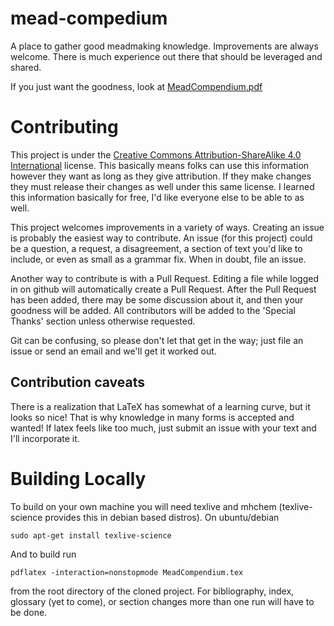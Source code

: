 # mead-compedium

A place to gather good meadmaking knowledge. Improvements are always welcome.
There is much experience out there that should be leveraged and shared.

If you just want the goodness, look at [MeadCompendium.pdf](https://github.com/kc0dhb/mead-compendium/raw/master/MeadCompendium.pdf)

# Contributing
This project is under the [Creative Commons Attribution-ShareAlike 4.0 International](https://creativecommons.org/licenses/by-sa/4.0/) license. This basically means folks can use this information however they want as long as they give attribution. If they make changes they must release their changes as well under this same license. I learned this information basically for free, I'd like everyone else to be able to as well.

This project welcomes improvements in a variety of ways. Creating an issue is probably the easiest way to contribute.
An issue (for this project) could be a question, a request, a disagreement, a section of text you'd like to include,
or even as small as a grammar fix. When in doubt, file an issue.

Another way to contribute is with a Pull Request. Editing a file while logged in on github will automatically 
create a Pull Request. After the Pull Request has been added, there may be some discussion about it, and then
your goodness will be added. All contributors will be added to the 'Special Thanks' section unless otherwise requested.

Git can be confusing, so please don't let that get in the way; just file an issue or send an email and we'll get it worked out.

## Contribution caveats
There is a realization that LaTeX has somewhat of a learning curve, but it looks so nice! That is why knowledge in many forms is accepted and wanted! If latex feels like too much, just submit an issue with your text and I'll incorporate it.


# Building Locally
To build on your own machine you will need texlive and mhchem (texlive-science provides this in debian based distros).
On ubuntu/debian
```
sudo apt-get install texlive-science
```
And to build run
```
pdflatex -interaction=nonstopmode MeadCompendium.tex
```
from the root directory of the cloned project. For bibliography, index, glossary (yet to come), or section changes more than one run will have to be done.

